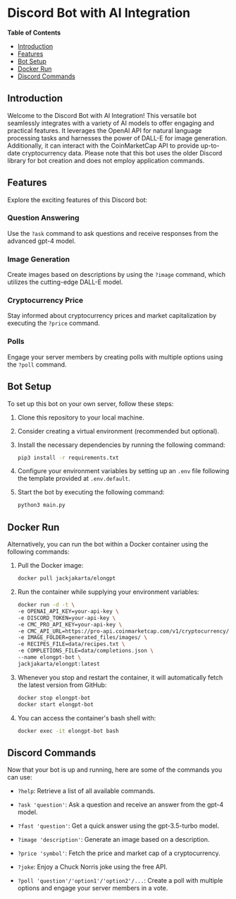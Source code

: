 # Discord Bot with AI Integration

**Table of Contents**
- [Introduction](#introduction)
- [Features](#features)
- [Bot Setup](#bot-setup)
- [Docker Run](#docker-run)
- [Discord Commands](#discord-commands)

## Introduction

Welcome to the Discord Bot with AI Integration! This versatile bot seamlessly integrates with a variety of AI models to offer engaging and practical features. It leverages the OpenAI API for natural language processing tasks and harnesses the power of DALL-E for image generation. Additionally, it can interact with the CoinMarketCap API to provide up-to-date cryptocurrency data. Please note that this bot uses the older Discord library for bot creation and does not employ application commands.

## Features

Explore the exciting features of this Discord bot:

### Question Answering

Use the `?ask` command to ask questions and receive responses from the advanced gpt-4 model.

### Image Generation

Create images based on descriptions by using the `?image` command, which utilizes the cutting-edge DALL-E model.

### Cryptocurrency Price

Stay informed about cryptocurrency prices and market capitalization by executing the `?price` command.

### Polls

Engage your server members by creating polls with multiple options using the `?poll` command.

## Bot Setup

To set up this bot on your own server, follow these steps:

1. Clone this repository to your local machine.

2. Consider creating a virtual environment (recommended but optional).

3. Install the necessary dependencies by running the following command:

    ```bash
    pip3 install -r requirements.txt
    ```

4. Configure your environment variables by setting up an `.env` file following the template provided at `.env.default`.

5. Start the bot by executing the following command:

    ```bash
    python3 main.py
    ```

## Docker Run

Alternatively, you can run the bot within a Docker container using the following commands:

1. Pull the Docker image:

    ```bash
    docker pull jackjakarta/elongpt
    ```

2. Run the container while supplying your environment variables:

    ```bash
    docker run -d -t \
    -e OPENAI_API_KEY=your-api-key \
    -e DISCORD_TOKEN=your-api-key \
    -e CMC_PRO_API_KEY=your-api-key \
    -e CMC_API_URL=https://pro-api.coinmarketcap.com/v1/cryptocurrency/quotes/latest \
    -e IMAGE_FOLDER=generated_files/images/ \
    -e RECIPES_FILE=data/recipes.txt \
    -e COMPLETIONS_FILE=data/completions.json \
    --name elongpt-bot \
    jackjakarta/elongpt:latest
    ```

3. Whenever you stop and restart the container, it will automatically fetch the latest version from GitHub:

    ```bash
    docker stop elongpt-bot
    docker start elongpt-bot
    ```

4. You can access the container's bash shell with:

    ```bash
    docker exec -it elongpt-bot bash
    ```

## Discord Commands

Now that your bot is up and running, here are some of the commands you can use:

- `?help`: Retrieve a list of all available commands.

- `?ask 'question'`: Ask a question and receive an answer from the gpt-4 model.

- `?fast 'question'`: Get a quick answer using the gpt-3.5-turbo model.

- `?image 'description'`: Generate an image based on a description.

- `?price 'symbol'`: Fetch the price and market cap of a cryptocurrency.

- `?joke`: Enjoy a Chuck Norris joke using the free API.

- `?poll 'question'/'option1'/'option2'/...`: Create a poll with multiple options and engage your server members in a vote.
